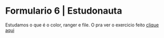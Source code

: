 # Formulario 6 | Estudonauta

Estudamos o que é o color, ranger e file. O pra ver o exercicio feito [clique aqui](https://formulario-6-estudonauta.netlify.app/)